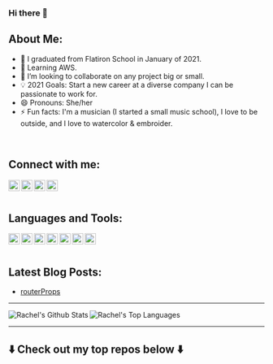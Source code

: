 ### Hi there 👋


## About Me:

- 🔭 I graduated from Flatiron School in January of 2021.
- 🌱 Learning AWS.
- 👯 I’m looking to collaborate on any project big or small.
- 💡 2021 Goals: Start a new career at a diverse company I can be passionate to work for.
- 😄 Pronouns: She/her
- ⚡ Fun facts: I'm a musician (I started a small music school), I love to be outside, and I love to watercolor & embroider.
<br>

## Connect with me:

[<img align="left" alt="rachel-padworski | YouTube" width="22px" src="https://simpleicons.org/icons/youtube.svg" />](https://www.youtube.com/channel/UCN2z67Lrmr1bA7ixdHYt9Kg?)

[<img align="left" alt="rachel-padworski | Medium" width="22px" src="https://simpleicons.org/icons/medium.svg" />](https://rachelpadworski.medium.com/)

[<img align="left" alt="rachel-padworski | LinkedIn" width="22px" src="https://simpleicons.org/icons/linkedin.svg" />](https://www.linkedin.com/in/rachel-padworski-30562222/)

[<img align="left" alt="rachel-padworski | Twitter" width="22px" src="https://simpleicons.org/icons/twitter.svg" />](https://twitter.com/RPadworski)

<br><br>

## Languages and Tools:

<img align="left" alt="rachel-padworski | JavaScript" width="22px" src="https://simpleicons.org/icons/javascript.svg" />
<img align="left" alt="rachel-padworski | React" width="22px" src="https://simpleicons.org/icons/react.svg" />
<img align="left" alt="rachel-padworski | Redux" width="22px" src="https://simpleicons.org/icons/redux.svg" />
<img align="left" alt="rachel-padworski | Ruby" width="22px" src="https://simpleicons.org/icons/ruby.svg" />
<img align="left" alt="rachel-padworski | Ruby On Rails" width="22px" src="https://simpleicons.org/icons/rubyonrails.svg" />
<img align="left" alt="rachel-padworski | HTML5" width="22px" src="https://simpleicons.org/icons/html5.svg" />
<img align="left" alt="rachel-padworski | CSS" width="22px" src="https://simpleicons.org/icons/css3.svg" />

<br><br>

## Latest Blog Posts:
<!-- BLOG-POST-LIST:START -->
- [routerProps](https://rachelpadworski.medium.com/routerprops-2f193fadce44?source=rss-8ff692457b51------2)
<!-- BLOG-POST-LIST:END -->

---

<img align="left" alt="Rachel's Github Stats" src="https://github-readme-stats.vercel.app/api?username=rachel-padworski&theme=radical&show_icons=true" />


<img align="left" alt="Rachel's Top Languages" src="https://github-readme-stats.vercel.app/api/top-langs/?username=rachel-padworski&theme=radical" />

<br>

---

## ⬇️ Check out my top repos below ⬇️
